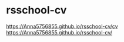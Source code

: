 # rsschool-cv
https://Anna5756855.github.io/rsschool-cv/cv
https://Anna5756855.github.io/rsschool-cv/
